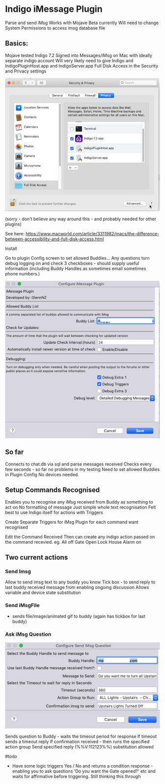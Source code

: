 # Indigo iMessage Plugin

Parse and send iMsg
Works with Mojave
Beta currently
Will need to change System Permissions to access imsg database file

## Basics:

Mojave tested
Indigo 7.2
Signed into Messages/iMsg on Mac with ideally separate indigo account
Will very likely need to give Indigo and IndigoPluginHost.app and IndigoServer.app
Full Disk Access in the Security and Privacy settings

![](https://github.com/Ghawken/iMessagePlugin/blob/master/DocumentPics/SecurityScreen.png?raw=true)


(sorry - don't believe any way around this - and probably needed for other plugins)

See here:
https://www.macworld.com/article/3311982/macs/the-difference-between-accessibility-and-full-disk-access.html


Install

Go to plugin Config screen to set allowed Buddies...
Any questions turn debug logging on and check 3 checkboxes - should supply useful information
(including Buddy Handles as sometimes email sometimes phone numbers.)

![](https://github.com/Ghawken/iMessagePlugin/blob/master/DocumentPics/PluginConfigScreen.png?raw=true)

## So far

Connects to chat.db via sql and parse messages received
Checks every few seconds - so far no problems in my testing
Need to set allowed Buddies in Plugin Config
No devices needed.

## Setup Commands Recognised

Enables you to recognise any iMsg received from Buddy as something to act on
No formatting of message
Just simple whole text recognisation
Felt best to use Indigo itself for actions with Triggers

Create Separate Triggers for iMsg Plugin for each command want recognised

Edit the Command Received
Then can create any indigo action passed on the command recevied.
eg.
All off
Gate Open
Lock House
Alarm on

## Two current actions

### Send Imsg 

Allow to send imsg text to any buddy you know
Tick box - to send reply to last buddy received message from enabling ongoing discussion
Allows variable and device state substitution

### Send iMsgFile
- sends file/image/animated gif to buddy 
(again has tickbox for last buddy)

### Ask iMsg Question
![](https://github.com/Ghawken/iMessagePlugin/blob/master/DocumentPics/AskiMsgQuestion.png?raw=true)


 Sends question to Buddy - waits the timeout period for response
 If timeout sends a timeout reply
 If confirmation received - then runs the specified action group
 Send specified reply (%%V:112123%%) substitution allowed

#todo

- Have some logic triggers 
Yes / No and returns a condition response - enabling you to ask questions
'Do you want the Gate opened?'  etc and waits for affirmative before triggering.
Still thinking this through



